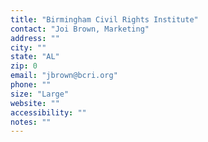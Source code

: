 ```yaml
---
title: "Birmingham Civil Rights Institute"
contact: "Joi Brown, Marketing"
address: ""
city: ""
state: "AL"
zip: 0
email: "jbrown@bcri.org"
phone: ""
size: "Large"
website: ""
accessibility: ""
notes: ""
--- 
```

